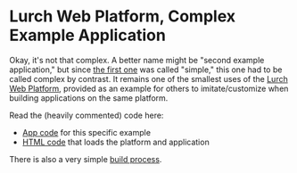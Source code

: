 
# Lurch Web Platform, Complex Example Application

Okay, it's not that complex.  A better name might be "second example
application," but since
[the first one](https://github.com/lurchmath/lwp-example-simple)
was called "simple," this one had to be called complex by contrast.
It remains one of the smallest uses of the
[Lurch Web Platform](https://github.com/lurchmath/lurch),
provided as an example for others to imitate/customize when building
applications on the same platform.

Read the (heavily commented) code here:

 * [App code](lwp-example-complex.litcoffee) for this specific example
 * [HTML code](index.html) that loads the platform and application

There is also a very simple [build process](gulpfile.litcoffee).

